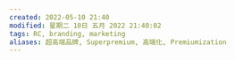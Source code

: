 ```yaml
---
created: 2022-05-10 21:40
modified: 星期二 10日 五月 2022 21:40:02
tags: RC, branding, marketing
aliases: 超高端品牌, Superpremium, 高端化, Premiumization
---
```



